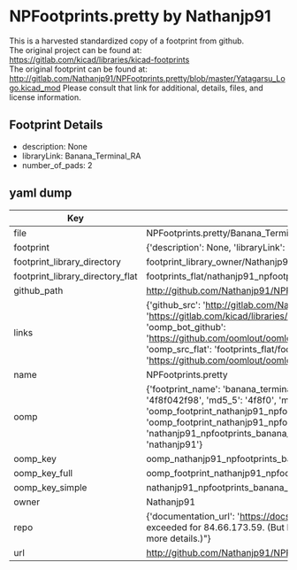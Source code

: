 # NPFootprints.pretty by Nathanjp91  
This is a harvested standardized copy of a footprint from github.  
The original project can be found at:  
https://gitlab.com/kicad/libraries/kicad-footprints  
The original footprint can be found at:
http://gitlab.com/Nathanjp91/NPFootprints.pretty/blob/master/Yatagarsu_Logo.kicad_mod
Please consult that link for additional, details, files, and license information.  
## Footprint Details
* description: None  
* libraryLink: Banana_Terminal_RA  
* number_of_pads: 2  
## yaml dump  
| Key | Value |  
| --- | --- |  
| file | NPFootprints.pretty/Banana_Terminal_RA.kicad_mod |  
| footprint | {'description': None, 'libraryLink': 'Banana_Terminal_RA', 'number_of_pads': 2} |  
| footprint_library_directory | footprint_library_owner/Nathanjp91_NPFootprints.pretty |  
| footprint_library_directory_flat | footprints_flat/nathanjp91_npfootprints_banana_terminal_ra/working |  
| github_path | http://github.com/Nathanjp91/NPFootprints.pretty/blob/master/Banana_Terminal_RA.kicad_mod |  
| links | {'github_src': 'http://gitlab.com/Nathanjp91/NPFootprints.pretty/blob/master/Yatagarsu_Logo.kicad_mod', 'github_src_repo': 'https://gitlab.com/kicad/libraries/kicad-footprints', 'oomp_bot': 'footprints/nathanjp91_npfootprints_banana_terminal_ra/working', 'oomp_bot_github': 'https://github.com/oomlout/oomlout_oomp_footprint_bot/tree/main/footprints/nathanjp91_npfootprints_banana_terminal_ra/working', 'oomp_src_flat': 'footprints_flat/footprints_flat/nathanjp91_npfootprints_banana_terminal_ra/working', 'oomp_src_flat_github': 'https://github.com/oomlout/oomlout_oomp_footprint_src/tree/main/footprints_flat/nathanjp91_npfootprints_banana_terminal_ra/working'} |  
| name | NPFootprints.pretty |  
| oomp | {'footprint_name': 'banana_terminal_ra', 'library_name': 'npfootprints', 'md5': '4f8f042f9847b3eabc9193712b8b4f6f', 'md5_10': '4f8f042f98', 'md5_5': '4f8f0', 'md5_6': '4f8f04', 'oomp_key': 'oomp_nathanjp91_npfootprints_banana_terminal_ra', 'oomp_key_extra': 'oomp_footprint_nathanjp91_npfootprints_banana_terminal_ra', 'oomp_key_full': 'oomp_footprint_nathanjp91_npfootprints_banana_terminal_ra_4f8f04', 'oomp_key_simple': 'nathanjp91_npfootprints_banana_terminal_ra', 'original_filename': 'NPFootprints.pretty/Banana_Terminal_RA.kicad_mod', 'owner_name': 'nathanjp91'} |  
| oomp_key | oomp_nathanjp91_npfootprints_banana_terminal_ra |  
| oomp_key_full | oomp_footprint_nathanjp91_npfootprints_banana_terminal_ra |  
| oomp_key_simple | nathanjp91_npfootprints_banana_terminal_ra |  
| owner | Nathanjp91 |  
| repo | {'documentation_url': 'https://docs.github.com/rest/overview/resources-in-the-rest-api#rate-limiting', 'message': "API rate limit exceeded for 84.66.173.59. (But here's the good news: Authenticated requests get a higher rate limit. Check out the documentation for more details.)"} |  
| url | http://github.com/Nathanjp91/NPFootprints.pretty |  

